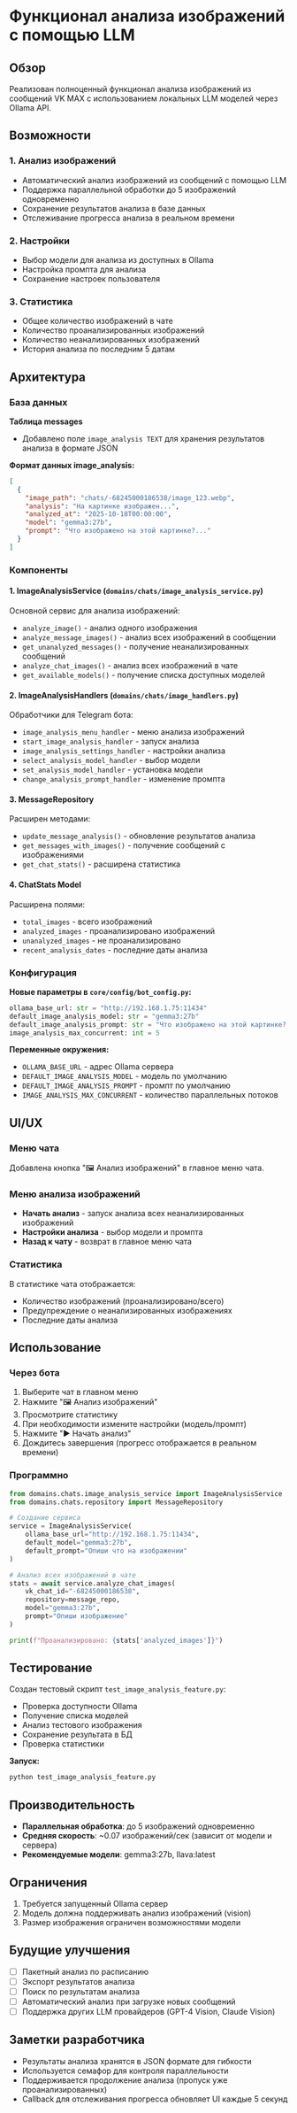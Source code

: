 # Функционал анализа изображений с помощью LLM

## Обзор

Реализован полноценный функционал анализа изображений из сообщений VK MAX с использованием локальных LLM моделей через Ollama API.

## Возможности

### 1. Анализ изображений
- Автоматический анализ изображений из сообщений с помощью LLM
- Поддержка параллельной обработки до 5 изображений одновременно
- Сохранение результатов анализа в базе данных
- Отслеживание прогресса анализа в реальном времени

### 2. Настройки
- Выбор модели для анализа из доступных в Ollama
- Настройка промпта для анализа
- Сохранение настроек пользователя

### 3. Статистика
- Общее количество изображений в чате
- Количество проанализированных изображений
- Количество неанализированных изображений
- История анализа по последним 5 датам

## Архитектура

### База данных

**Таблица messages**
- Добавлено поле `image_analysis TEXT` для хранения результатов анализа в формате JSON

**Формат данных image_analysis:**
```json
[
  {
    "image_path": "chats/-68245000186538/image_123.webp",
    "analysis": "На картинке изображен...",
    "analyzed_at": "2025-10-18T00:00:00",
    "model": "gemma3:27b",
    "prompt": "Что изображено на этой картинке?..."
  }
]
```

### Компоненты

#### 1. ImageAnalysisService (`domains/chats/image_analysis_service.py`)
Основной сервис для анализа изображений:
- `analyze_image()` - анализ одного изображения
- `analyze_message_images()` - анализ всех изображений в сообщении
- `get_unanalyzed_messages()` - получение неанализированных сообщений
- `analyze_chat_images()` - анализ всех изображений в чате
- `get_available_models()` - получение списка доступных моделей

#### 2. ImageAnalysisHandlers (`domains/chats/image_handlers.py`)
Обработчики для Telegram бота:
- `image_analysis_menu_handler` - меню анализа изображений
- `start_image_analysis_handler` - запуск анализа
- `image_analysis_settings_handler` - настройки анализа
- `select_analysis_model_handler` - выбор модели
- `set_analysis_model_handler` - установка модели
- `change_analysis_prompt_handler` - изменение промпта

#### 3. MessageRepository
Расширен методами:
- `update_message_analysis()` - обновление результатов анализа
- `get_messages_with_images()` - получение сообщений с изображениями
- `get_chat_stats()` - расширена статистика

#### 4. ChatStats Model
Расширена полями:
- `total_images` - всего изображений
- `analyzed_images` - проанализировано изображений
- `unanalyzed_images` - не проанализировано
- `recent_analysis_dates` - последние даты анализа

### Конфигурация

**Новые параметры в `core/config/bot_config.py`:**
```python
ollama_base_url: str = "http://192.168.1.75:11434"
default_image_analysis_model: str = "gemma3:27b"
default_image_analysis_prompt: str = "Что изображено на этой картинке? Опиши подробно, что ты видишь."
image_analysis_max_concurrent: int = 5
```

**Переменные окружения:**
- `OLLAMA_BASE_URL` - адрес Ollama сервера
- `DEFAULT_IMAGE_ANALYSIS_MODEL` - модель по умолчанию
- `DEFAULT_IMAGE_ANALYSIS_PROMPT` - промпт по умолчанию
- `IMAGE_ANALYSIS_MAX_CONCURRENT` - количество параллельных потоков

## UI/UX

### Меню чата
Добавлена кнопка "🖼️ Анализ изображений" в главное меню чата.

### Меню анализа изображений
- **Начать анализ** - запуск анализа всех неанализированных изображений
- **Настройки анализа** - выбор модели и промпта
- **Назад к чату** - возврат в главное меню чата

### Статистика
В статистике чата отображается:
- Количество изображений (проанализировано/всего)
- Предупреждение о неанализированных изображениях
- Последние даты анализа

## Использование

### Через бота

1. Выберите чат в главном меню
2. Нажмите "🖼️ Анализ изображений"
3. Просмотрите статистику
4. При необходимости измените настройки (модель/промпт)
5. Нажмите "▶️ Начать анализ"
6. Дождитесь завершения (прогресс отображается в реальном времени)

### Программно

```python
from domains.chats.image_analysis_service import ImageAnalysisService
from domains.chats.repository import MessageRepository

# Создание сервиса
service = ImageAnalysisService(
    ollama_base_url="http://192.168.1.75:11434",
    default_model="gemma3:27b",
    default_prompt="Опиши что на изображении"
)

# Анализ всех изображений в чате
stats = await service.analyze_chat_images(
    vk_chat_id="-68245000186538",
    repository=message_repo,
    model="gemma3:27b",
    prompt="Опиши изображение"
)

print(f"Проанализировано: {stats['analyzed_images']}")
```

## Тестирование

Создан тестовый скрипт `test_image_analysis_feature.py`:
- Проверка доступности Ollama
- Получение списка моделей
- Анализ тестового изображения
- Сохранение результата в БД
- Проверка статистики

**Запуск:**
```bash
python test_image_analysis_feature.py
```

## Производительность

- **Параллельная обработка**: до 5 изображений одновременно
- **Средняя скорость**: ~0.07 изображений/сек (зависит от модели и сервера)
- **Рекомендуемые модели**: gemma3:27b, llava:latest

## Ограничения

1. Требуется запущенный Ollama сервер
2. Модель должна поддерживать анализ изображений (vision)
3. Размер изображения ограничен возможностями модели

## Будущие улучшения

- [ ] Пакетный анализ по расписанию
- [ ] Экспорт результатов анализа
- [ ] Поиск по результатам анализа
- [ ] Автоматический анализ при загрузке новых сообщений
- [ ] Поддержка других LLM провайдеров (GPT-4 Vision, Claude Vision)

## Заметки разработчика

- Результаты анализа хранятся в JSON формате для гибкости
- Используется семафор для контроля параллельности
- Поддерживается продолжение анализа (пропуск уже проанализированных)
- Callback для отслеживания прогресса обновляет UI каждые 5 секунд

